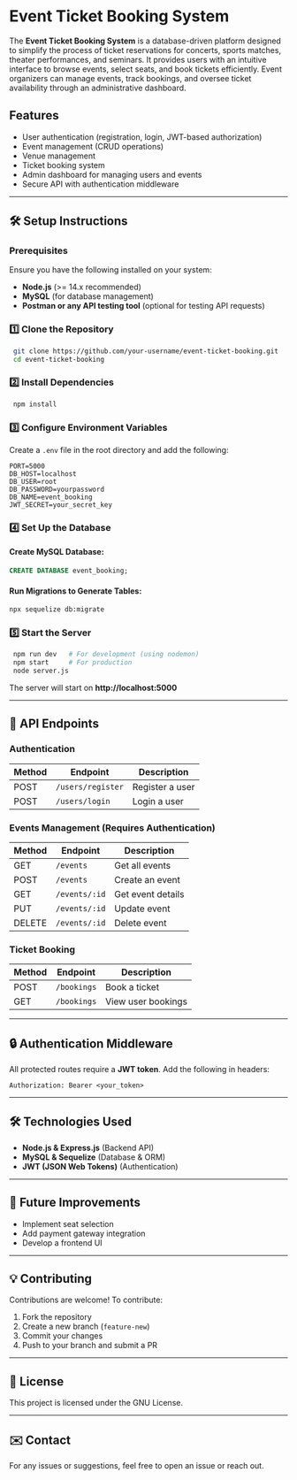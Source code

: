 # Event Ticket Booking System

The **Event Ticket Booking System** is a database-driven platform designed to simplify the process of ticket reservations for concerts, sports matches, theater performances, and seminars. It provides users with an intuitive interface to browse events, select seats, and book tickets efficiently. Event organizers can manage events, track bookings, and oversee ticket availability through an administrative dashboard.

## Features
- User authentication (registration, login, JWT-based authorization)
- Event management (CRUD operations)
- Venue management
- Ticket booking system
- Admin dashboard for managing users and events
- Secure API with authentication middleware

---

## 🛠️ Setup Instructions
### Prerequisites
Ensure you have the following installed on your system:
- **Node.js** (>= 14.x recommended)
- **MySQL** (for database management)
- **Postman or any API testing tool** (optional for testing API requests)

### 1️⃣ Clone the Repository
```sh
 git clone https://github.com/your-username/event-ticket-booking.git
 cd event-ticket-booking
```

### 2️⃣ Install Dependencies
```sh
 npm install
```

### 3️⃣ Configure Environment Variables
Create a `.env` file in the root directory and add the following:
```
PORT=5000
DB_HOST=localhost
DB_USER=root
DB_PASSWORD=yourpassword
DB_NAME=event_booking
JWT_SECRET=your_secret_key
```

### 4️⃣ Set Up the Database
#### Create MySQL Database:
```sql
CREATE DATABASE event_booking;
```

#### Run Migrations to Generate Tables:
```sh
npx sequelize db:migrate
```

### 5️⃣ Start the Server
```sh
 npm run dev   # For development (using nodemon)
 npm start     # For production
 node server.js
```
The server will start on **http://localhost:5000**

---

## 📌 API Endpoints
### **Authentication**
| Method | Endpoint           | Description        |
|--------|-------------------|--------------------|
| POST   | `/users/register` | Register a user   |
| POST   | `/users/login`    | Login a user      |

### **Events Management** (Requires Authentication)
| Method | Endpoint       | Description        |
|--------|---------------|--------------------|
| GET    | `/events`     | Get all events    |
| POST   | `/events`     | Create an event   |
| GET    | `/events/:id` | Get event details |
| PUT    | `/events/:id` | Update event      |
| DELETE | `/events/:id` | Delete event      |

### **Ticket Booking**
| Method | Endpoint        | Description         |
|--------|----------------|---------------------|
| POST   | `/bookings`    | Book a ticket      |
| GET    | `/bookings`    | View user bookings |

---

## 🔒 Authentication Middleware
All protected routes require a **JWT token**. Add the following in headers:
```
Authorization: Bearer <your_token>
```

---

## 🛠️ Technologies Used
- **Node.js & Express.js** (Backend API)
- **MySQL & Sequelize** (Database & ORM)
- **JWT (JSON Web Tokens)** (Authentication)

---

## 🚀 Future Improvements
- Implement seat selection
- Add payment gateway integration
- Develop a frontend UI

---

## 💡 Contributing
Contributions are welcome! To contribute:
1. Fork the repository
2. Create a new branch (`feature-new`)
3. Commit your changes
4. Push to your branch and submit a PR

---

## 📜 License
This project is licensed under the GNU License.

---

## ✉️ Contact
For any issues or suggestions, feel free to open an issue or reach out.

